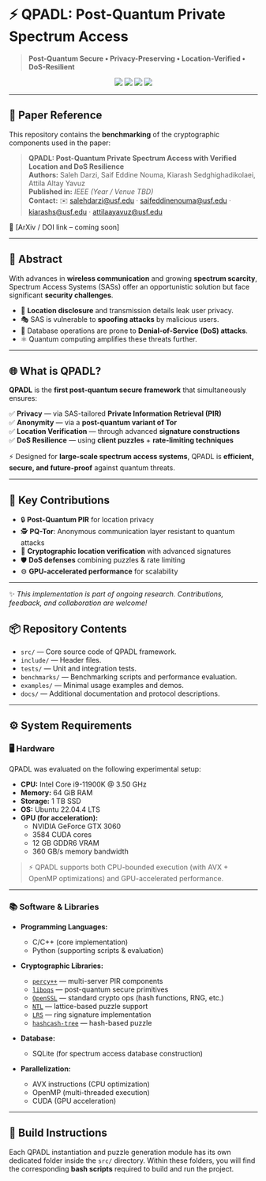 # ⚡ QPADL: Post-Quantum Private Spectrum Access

> **Post-Quantum Secure • Privacy-Preserving • Location-Verified • DoS-Resilient**

<p align="center">
  <img src="https://img.shields.io/badge/crypto-post--quantum-blueviolet?style=for-the-badge" />
  <img src="https://img.shields.io/badge/security-verified-success?style=for-the-badge" />
  <img src="https://img.shields.io/badge/performance-GPU--accelerated-orange?style=for-the-badge" />
  <img src="https://img.shields.io/badge/status-research--prototype-brightgreen?style=for-the-badge" />
</p>

---

## 📄 Paper Reference

This repository contains the **benchmarking** of the cryptographic components used in the paper:

> **QPADL: Post-Quantum Private Spectrum Access with Verified Location and DoS Resilience**  
> **Authors:** Saleh Darzi, Saif Eddine Nouma, Kiarash Sedghighadikolaei, Attila Altay Yavuz  
> **Published in:** *IEEE (Year / Venue TBD)*  
> **Contact:** ✉️ salehdarzi@usf.edu · saifeddinenouma@usf.edu · kiarashs@usf.edu · attilaayavuz@usf.edu

🔗 [ArXiv / DOI link – coming soon]

---

## 📝 Abstract

With advances in **wireless communication** and growing **spectrum scarcity**, Spectrum Access Systems (SASs) offer an opportunistic solution but face significant **security challenges**.

- 📍 **Location disclosure** and transmission details leak user privacy.
- 🎭 SAS is vulnerable to **spoofing attacks** by malicious users.
- 🚨 Database operations are prone to **Denial-of-Service (DoS) attacks**.
- ⚛️ Quantum computing amplifies these threats further.

---

## 🌐 What is QPADL?

**QPADL** is the **first post-quantum secure framework** that simultaneously ensures:

✅ **Privacy** — via SAS-tailored **Private Information Retrieval (PIR)**  
✅ **Anonymity** — via a **post-quantum variant of Tor**  
✅ **Location Verification** — through advanced **signature constructions**  
✅ **DoS Resilience** — using **client puzzles** + **rate-limiting techniques**

⚡ Designed for **large-scale spectrum access systems**, QPADL is **efficient, secure, and future-proof** against quantum threats.

---

## 🚀 Key Contributions

- 🔒 **Post-Quantum PIR** for location privacy
- 🕵️ **PQ-Tor**: Anonymous communication layer resistant to quantum attacks
- 📍 **Cryptographic location verification** with advanced signatures
- 🛡️ **DoS defenses** combining puzzles & rate limiting
- ⚙️ **GPU-accelerated performance** for scalability

---

✨ *This implementation is part of ongoing research. Contributions, feedback, and collaboration are welcome!*






## 📦 Repository Contents

- `src/` — Core source code of QPADL framework.
- `include/` — Header files.
- `tests/` — Unit and integration tests.
- `benchmarks/` — Benchmarking scripts and performance evaluation.
- `examples/` — Minimal usage examples and demos.
- `docs/` — Additional documentation and protocol descriptions.

---

## ⚙️ System Requirements

### 🖥️ Hardware
QPADL was evaluated on the following experimental setup:

- **CPU:** Intel Core i9-11900K @ 3.50 GHz
- **Memory:** 64 GiB RAM
- **Storage:** 1 TB SSD
- **OS:** Ubuntu 22.04.4 LTS
- **GPU (for acceleration):**
  - NVIDIA GeForce GTX 3060
  - 3584 CUDA cores
  - 12 GB GDDR6 VRAM
  - 360 GB/s memory bandwidth

> ⚡ QPADL supports both CPU-bounded execution (with AVX + OpenMP optimizations) and GPU-accelerated performance.

---

### 📚 Software & Libraries

- **Programming Languages:**
  - C/C++ (core implementation)
  - Python (supporting scripts & evaluation)

- **Cryptographic Libraries:**
  - [`percy++`](https://github.com/brianhe/percy) — multi-server PIR components
  - [`liboqs`](https://github.com/open-quantum-safe/liboqs) — post-quantum secure primitives
  - [`OpenSSL`](https://www.openssl.org/) — standard crypto ops (hash functions, RNG, etc.)
  - [`NTL`](https://libntl.org/) — lattice-based puzzle support
  - [`LRS`](https://github.com/xyz/LRS) — ring signature implementation
  - [`hashcash-tree`](https://github.com/xyz/hashcash-tree) — hash-based puzzle

- **Database:**
  - SQLite (for spectrum access database construction)

- **Parallelization:**
  - AVX instructions (CPU optimization)
  - OpenMP (multi-threaded execution)
  - CUDA (GPU acceleration)

---

## 🚀 Build Instructions
Each QPADL instantiation and puzzle generation module has its own dedicated folder inside the `src/` directory. 
Within these folders, you will find the corresponding **bash scripts** required to build and run the project.  

